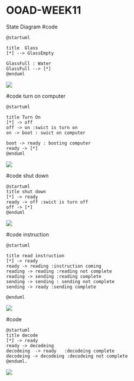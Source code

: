 # OOAD-WEEK11
State Diagram
#code 
```
@startuml

title  Glass 
[*] --> GlassEmpty

GlassFull : Water
GlassFull --> [*]
@enduml
```
![](http://www.plantuml.com/plantuml/img/SoWkIImgAStDuU8goIp9ILLGSCz9B2vMu8hMYbNGrRM3S5rp2qegkRWGR0MOZ5jfJWuNdALWfH2UM99QX2G2CWDe5XSNbqDgNWhG8W00)

#code turn on computer
```
@startuml

title Turn On
[*] -> off
off -> on :swict is turn on
on -> boot : swict on computer

boot -> ready : booting computer
ready -> [*]
@enduml
```

![](http://www.plantuml.com/plantuml/img/HOun2eH034NxdEBNWXUmMBp1DdPYuUgu36Yop6HOlBrVBIm2oNyFyjliO_AohI8UVGteIbAyLVfgGFs2BOjmhbNHv7-S7373JyrK619zp1mDRifeikrNF2Iv08KKndcdSTvHluzm0nhy9stGcLKE)

#code shut down
```
@startuml
title shut down
[*] -> ready
ready -> off :swict is turn off
off -> [*]
@enduml
```
![](http://www.plantuml.com/plantuml/img/SoWkIImgAStDuU8goIp9ILKepYWjKKZ9By_ZYjQALT2rKoXAJKofv0AJ86v-Mfg2LN5vPdA9GcQnGabfKHv8Y0ia39G5wk5oICrB0He80000)

#code instruction
```
@startuml

title read instruction
[*] -> ready
ready -> reading :instruction coming
reading -> reading :reading not complete
reading -> sending :reading complete
sending -> sending : sending not complete
sending -> ready :sending complete

@enduml
```
![](http://www.plantuml.com/plantuml/img/LSyn2e0m30NGFQV8B7W11-azn44qIA6cqiR1srkLb7GfwSyZ92xBakGw0e1u2OI9bWqzPqdNAZuoJDsC_VZbDtolVZtlE1YAQpnA1jgpJ0kEyh8pa925cRY55Md7eberuupyznmqgGHSISgr3m00)

#code 
```
@startuml
title decode
[*] -> ready
ready -> decodeing 
decodeing  -> ready   :decodeing complete
decodeing -> decodeing :decodeing not complete
@enduml.
```
![](http://www.plantuml.com/plantuml/img/LOvB2iCm44FtSmhj2eNc05sKtADquNgcnM1xWgCiSlj-0dMw4HhfCMYS6HgNakMWzWXBfj0dq75tqWiqDOjCNeM9sQ0MNKsknnjE5pGBkifNF-TMflg4TFlZ09nx7BrCsMWxyk_33gtEZijeLT-3XnS0)
